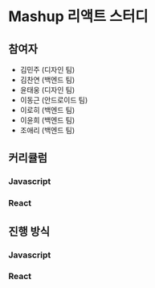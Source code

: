# Mashup 리액트 스터디

## 참여자

* 김민주 (디자인 팀)
* 김찬연 (백엔드 팀)
* 윤태웅 (디자인 팀)
* 이동근 (안드로이드 팀)
* 이로히 (백엔드 팀)
* 이윤희 (백엔드 팀)
* 조애리 (백엔드 팀)

## 커리큘럼

### Javascript

### React

## 진행 방식

### Javascript

### React
